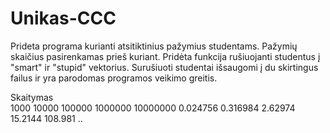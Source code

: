 # Unikas-CCC
Prideta programa kurianti atsitiktinius pažymius studentams. Pažymių skaičius pasirenkamas prieš kuriant. Pridėta funkcija rušiuojanti studentus į "smart" ir "stupid" vektorius. Surušiuoti studentai išsaugomi į du skirtingus failus ir yra parodomas programos veikimo greitis.

Skaitymas				
    1000	10000	    100000	  1000000  	10000000
0.024756	0.316984	2.62974  	15.2144	  108.981
..
